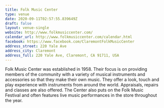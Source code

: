 ```yaml
---
title: Folk Music Center
type: venue
date: 2020-09-11T02:57:55.839649Z
draft: false
layout: venue-single
website: http://www.folkmusiccenter.com/
calendar_url: http://www.folkmusiccenter.com/calendar.html
facebook: https://www.facebook.com/ClaremontFolkMusicCenter
address_street: 220 Yale Ave
address_city: Claremont
address_full: 220 Yale Ave, Claremont, CA 91711, USA
---
```

Folk Music Center was established in 1958.  Their focus is on providing members of the community with a variety of musical instruments and accessories so that they make their own music.  They offer a look, touch and play experience with instruments from around the world.  Appraisals, repairs and classes are also offered.  The Center also puts on the Folk Music Festival and often features live music performances in the store throughout the year.
